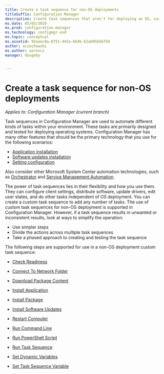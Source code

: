```yaml
---
title: Create a task sequence for non-OS deployments
titleSuffix: Configuration Manager
description: Create task sequences that aren't for deploying an OS, such as distributing software or automating tasks
ms.date: 05/03/2019
ms.prod: configuration-manager
ms.technology: configmgr-osd
ms.topic: conceptual
ms.assetid: 92aaec8a-8751-442a-b64b-62ab05b5bf50
author: aczechowski
ms.author: aaroncz
manager: dougeby


---
```


# Create a task sequence for non-OS deployments

*Applies to: Configuration Manager (current branch)*

Task sequences in Configuration Manager are used to automate different kinds of tasks within your environment. These tasks are primarily designed and tested for deploying operating systems. Configuration Manager has many other features that should be the primary technology that you use for the following scenarios:

- [Application installation](/sccm/apps/understand/introduction-to-application-management)
- [Software updates installation](/sccm/sum/understand/software-updates-introduction)
- [Setting configuration](/sccm/compliance/understand/ensure-device-compliance)

Also consider other Microsoft System Center automation technologies, such as [Orchestrator](https://docs.microsoft.com/system-center/orchestrator/) and [Service Management Automation](https://docs.microsoft.com/system-center/sma/).  

The power of task sequences lies in their flexibility and how you use them. They can configure client settings, distribute software, update drivers, edit user states, and do other tasks independent of OS deployment. You can create a custom task sequence to add any number of tasks. The use of custom task sequences for non-OS deployment is supported in Configuration Manager. However, if a task sequence results in unwanted or inconsistent results, look at ways to simplify the operation:

- Use simpler steps
- Divide the actions across multiple task sequences
- Take a phased approach to creating and testing the task sequence

The following steps are supported for use in a non-OS deployment custom task sequence:  

- [Check Readiness](/sccm/osd/understand/task-sequence-steps#BKMK_CheckReadiness)  

- [Connect To Network Folder](/sccm/osd/understand/task-sequence-steps#BKMK_ConnectToNetworkFolder)  

- [Download Package Content](/sccm/osd/understand/task-sequence-steps#BKMK_DownloadPackageContent)  

- [Install Application](/sccm/osd/understand/task-sequence-steps#BKMK_InstallApplication)  

- [Install Package](/sccm/osd/understand/task-sequence-steps#BKMK_InstallPackage)  

- [Install Software Updates](/sccm/osd/understand/task-sequence-steps#BKMK_InstallSoftwareUpdates)  

- [Restart Computer](/sccm/osd/understand/task-sequence-steps#BKMK_RestartComputer)  

- [Run Command Line](/sccm/osd/understand/task-sequence-steps#BKMK_RunCommandLine)  

- [Run PowerShell Script](/sccm/osd/understand/task-sequence-steps#BKMK_RunPowerShellScript)  

- [Run Task Sequence](/sccm/osd/understand/task-sequence-steps#child-task-sequence)  

- [Set Dynamic Variables](/sccm/osd/understand/task-sequence-steps#BKMK_SetDynamicVariables)  

- [Set Task Sequence Variable](/sccm/osd/understand/task-sequence-steps#BKMK_SetTaskSequenceVariable)  
